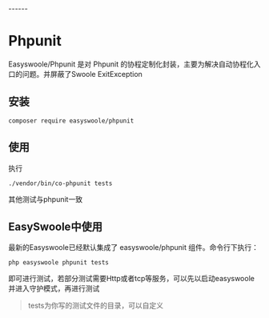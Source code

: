 <head>
     <title>EasySwoole利用phpunit进行单元测试</title>
     <meta name="keywords" content="EasySwoole 单元测试|swoole 单元测试|swoole phpunit"/>
     <meta name="description" content="EasySwoole 单元测试|swoole 单元测试|swoole phpunit"/>
</head>
---<head>---

# Phpunit

Easyswoole/Phpunit 是对 Phpunit 的协程定制化封装，主要为解决自动协程化入口的问题。并屏蔽了Swoole ExitException

## 安装 
```
composer require easyswoole/phpunit
```

## 使用
执行
```
./vendor/bin/co-phpunit tests
```

其他测试与phpunit一致

## EasySwoole中使用
最新的Easyswoole已经默认集成了 easyswoole/phpunit 组件。命令行下执行：
```
php easyswoole phpunit tests
```

即可进行测试，若部分测试需要Http或者tcp等服务，可以先以启动easyswoole并进入守护模式，再进行测试


> tests为你写的测试文件的目录，可以自定义
